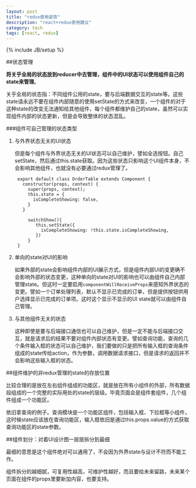 ```yaml
---
layout: post
title: "redux使用姿势"
description: "react+redux使用建议"
category: tech
tags: [react, redux]
---
```

{% include JB/setup %}

##状态管理

**将关乎全局的状态放到reducer中去管理，组件中的UI状态可以使用组件自己的state来管理**。

关乎全局的状态指：不同组件公用的state，要与后端数据交互的state等。这些state请永远不要在组件内部随意的使用setState的方式来改变，一个组件的对于这种state的改变无法通知给其他组件，每个组件都维护自己的state，虽然可以实现组件内部的状态更新，但是会导致整体的状态混乱。

###组件可自己管理的状态类型

1. 与外界状态无关的UI状态

	但是每个组件与外界状态无关的UI状态可以自己维护，譬如全选按钮。自己setState，然后通过this.state获取。因为这些状态只影响这个UI组件本身，不会影响其他组件，也就没有必要通过redux管理了。
	
		export default class OrderTable extends Component {
		  constructor(props, context) {
		    super(props, context);
		    this.state = {
		      isCompleteShowing: false,
		    }
		  }
		
			switchShow(){
			   this.setState({
			   	 isCompleteShowing: !this.state.isCompleteShowing,
			   })
			}
		}

2. 单向的state对UI的影响

	如果外部的state会影响组件内部的UI展示方式，但是组件内部UI的变更确不会影响外部的状态变更，这种单向的state对UI的影响也可以由组件自己内部管理state。但这时一定要启用`componentWillReceiveProps`来感知外界状态的变更。譬如一个订单处理列表，默认不显示已完成的订单，但是提供按钮供用户选择显示已完成的订单项。这时这个显示不显示的UI state就可以由组件自己管理。

3. 与其他组件无关的状态

	这种即使是要与后端接口通信也可以自己维护，但是一定不能与后端接口交互，就是请求后的结果不要对组件内部状态有变更。譬如查询功能，查询的几个条件输入框的状态可以自己维护，我们要做的只是把所有输入框的查询条件组成的state传给action，作为参数，调用数据请求接口，但是请求的返回并不会影响这些输入框的状态。

##组件维护的非redux管理的state的存放位置

比较合理的是放在左右组件组成的功能区，就是放在所有小组件的外部，所有数据段组成的一个完整的实际用处的state的层级。毕竟页面会是组件套组件，几个组件组成一个功能区。

依旧拿查询的例子。查询模块是一个功能区组件，包括输入框、下拉框等小组件，这时候state应该放在查询功能区，输入框依旧是通过this.props.value的方式获取查询功能区的state参数。

##组件划分：对着UI设计图一层层拆分到最细

最细的意思是这个组件绝对可以通用了，不会因为外界state与设计不符而不能工作。

组件拆分的越细腻，可复用性越高，可维护性越好，而且要给未来留路，未来某个页面在组件的props里要新加内容，也要支持。
